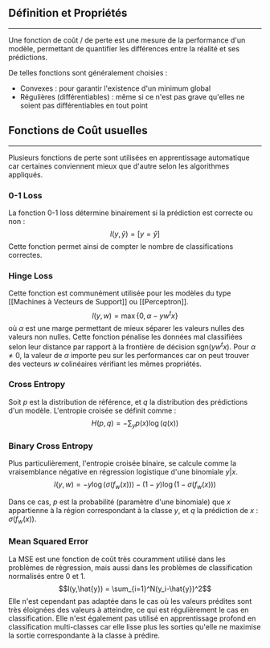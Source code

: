 

## Définition et Propriétés

<hr>

Une fonction de coût / de perte est une mesure de la performance d'un modèle, permettant de quantifier les différences entre la réalité et ses prédictions.

De telles fonctions sont généralement choisies :
- Convexes : pour garantir l'existence d'un minimum global
- Régulières (différentiables) : même si ce n'est pas grave qu'elles ne soient pas différentiables en tout point


## Fonctions de Coût usuelles

<hr>

Plusieurs fonctions de perte sont utilisées en apprentissage automatique car certaines conviennent mieux que d'autre selon les algorithmes appliqués.

### 0-1 Loss

La fonction 0-1 loss détermine binairement si la prédiction est correcte ou non :
$$l(y,\hat{y}) = [y = \hat{y}]$$
Cette fonction permet ainsi de compter le nombre de classifications correctes.

### Hinge Loss

Cette fonction est communément utilisée pour les modèles du type [[Machines à Vecteurs de Support]] ou [[Perceptron]].
$$l(y,w) = \max \{0, \alpha - yw^tx\}$$
où $\alpha$ est une marge permettant de mieux séparer les valeurs nulles des valeurs non nulles. Cette fonction pénalise les données mal classifiées selon leur distance par rapport à la frontière de décision $\text{sgn}(yw^tx)$. Pour $\alpha\neq0$, la valeur de $\alpha$ importe peu sur les performances car on peut trouver des vecteurs $w$ colinéaires vérifiant les mêmes propriétés. 

### Cross Entropy

Soit $p$ est la distribution de référence, et $q$ la distribution des prédictions d'un modèle. L'entropie croisée se définit comme :
$$H(p,q) = -\sum_y p(x) \log(q(x))$$

### Binary Cross Entropy

Plus particulièrement, l'entropie croisée binaire, se calcule comme la vraisemblance négative en régression logistique d'une binomiale $y|x$.
$$l(y,w) = -y\log(\sigma(f_w(x))) - (1-y)\log(1-\sigma(f_w(x)))$$

Dans ce cas, $p$ est la probabilité (paramètre d'une binomiale) que $x$ appartienne à la région correspondant à la classe $y$, et $q$ la prédiction de $x$ : $\sigma(f_w(x))$.

### Mean Squared Error

La MSE est une fonction de coût très couramment utilisé dans les problèmes de régression, mais aussi dans les problèmes de classification normalisés entre $0$ et $1$.
$$l(y,\hat{y}) = \sum_{i=1}^N(y_i-\hat{y})^2$$
Elle n'est cependant pas adaptée dans le cas où les valeurs prédites sont très éloignées des valeurs à atteindre, ce qui est régulièrement le cas en classification. Elle n'est également pas utilisé en apprentissage profond en classification multi-classes car elle lisse plus les sorties qu'elle ne maximise la sortie correspondante à la classe à prédire.